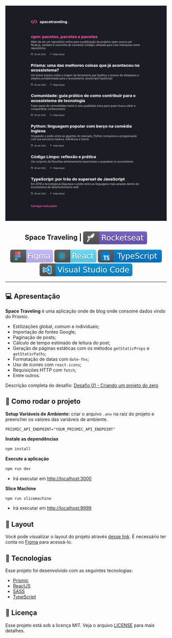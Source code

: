 <p align="center">
  <img src=".github/home-spacetraveling.png" />
</p>

<h2 align="center">
   Space Traveling | <img alt="badge rocketseat" align="center" src=".github/rocket.svg">
</h2>

<p align="center">
  <img alt="badge figma" src=".github/badge-figma.svg">
  <img alt="badge react" src=".github/badge-react.svg">
  <img alt="badge typescript" src=".github/badge-typescript.svg">
  <img alt="badge vscode" src=".github/badge-visual_studio_code.svg">
</p>

---

## 💻 Apresentação

**Space Traveling** é uma aplicação onde de blog onde consome dados vindo do Prismic.

- Estilizações global, comum e individuais;
- Importação de fontes Google;
- Paginação de posts;
- Cálculo de tempo estimado de leitura do post;
- Geração de páginas estáticas com os métodos `getStaticProps` e `getStaticPaths`;
- Formatação de datas com `date-fns`;
- Uso de ícones com `react-icons`;
- Requisições HTTP com `fetch`;
- Entre outros.


Descrição completa do desafio: [Desafio 01 - Criando um projeto do zero](./docs/Desafio%2001%20-%20Criando%20um%20projeto%20do%20zero.md.md)

## 🧭 Como rodar o projeto

**Setup Variáveis de Ambiente:** criar o arquivo `.env` na raiz do projeto e preencher os valores das variáveis de ambiente.

```dotenv
PRISMIC_API_ENDPOINT="YOUR_PRISMIC_API_ENDPOINT"
```

**Instale as dependências**

```bash
npm install
```

**Execute a aplicação**

```bash
npm run dev
```

- Irá executar em [http://localhost:3000](http://localhost:3000)

**Slice Machine**

```bash
npm run slicemachine
```

- Irá executar em [http://localhost:9999](http://localhost:9999)

## 🔖 Layout

Você pode visualizar o layout do projeto através [desse link](https://www.figma.com/file/64bvp2awLuaF1B1N6MNSHa/). É necessário ter conta no [Figma](https://figma.com) para acessá-lo.


## 🚀 Tecnologias

Esse projeto foi desenvolvido com as seguintes tecnologias:

- [Prismic](https://prismic.io/)
- [ReactJS](https://pt-br.reactjs.org/)
- [SASS](https://sass-lang.com/)
- [TypeScript](https://www.typescriptlang.org/pt/)

## 📝 Licença

Esse projeto está sob a licença MIT. Veja o arquivo [LICENSE](LICENSE) para mais detalhes.
